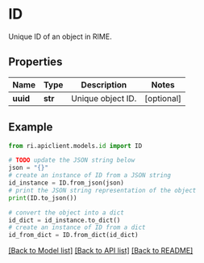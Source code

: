# ID

Unique ID of an object in RIME.

## Properties

Name | Type | Description | Notes
------------ | ------------- | ------------- | -------------
**uuid** | **str** | Unique object ID. | [optional] 

## Example

```python
from ri.apiclient.models.id import ID

# TODO update the JSON string below
json = "{}"
# create an instance of ID from a JSON string
id_instance = ID.from_json(json)
# print the JSON string representation of the object
print(ID.to_json())

# convert the object into a dict
id_dict = id_instance.to_dict()
# create an instance of ID from a dict
id_from_dict = ID.from_dict(id_dict)
```
[[Back to Model list]](../README.md#documentation-for-models) [[Back to API list]](../README.md#documentation-for-api-endpoints) [[Back to README]](../README.md)

